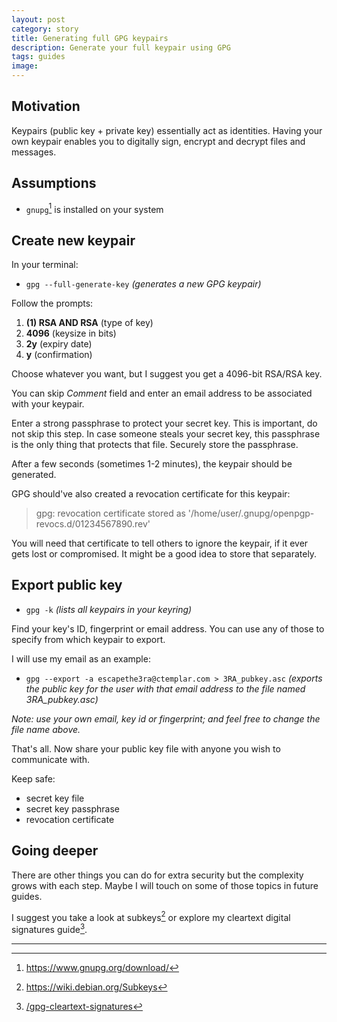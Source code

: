 ```yaml
---
layout: post
category: story
title: Generating full GPG keypairs
description: Generate your full keypair using GPG
tags: guides
image: 
---
```


## Motivation

Keypairs (public key + private key) essentially act as identities. Having your own keypair enables you to digitally sign, encrypt and decrypt files and messages.

## Assumptions

- `gnupg`[^1] is installed on your system

## Create new keypair

In your terminal:

- `gpg --full-generate-key`
*(generates a new GPG keypair)*

Follow the prompts:

1. **(1) RSA AND RSA** (type of key)
2. **4096** (keysize in bits)
3. **2y** (expiry date)
4. **y** (confirmation)

Choose whatever you want, but I suggest you get a 4096-bit RSA/RSA key.

You can skip *Comment* field and enter an email address to be associated with your keypair.

Enter a strong passphrase to protect your secret key. This is important, do not skip this step. In case someone steals your secret key, this passphrase is the only thing that protects that file. Securely store the passphrase.

After a few seconds (sometimes 1-2 minutes), the keypair should be generated. 

GPG should've also created a revocation certificate for this keypair:

> gpg: revocation certificate stored as '/home/user/.gnupg/openpgp-revocs.d/01234567890.rev'

You will need that certificate to tell others to ignore the keypair, if it ever gets lost or compromised.
It might be a good idea to store that separately.

## Export public key

- `gpg -k`
*(lists all keypairs in your keyring)*

Find your key's ID, fingerprint or email address. You can use any of those to specify from which keypair to export.

I will use my email as an example:

- `gpg --export -a escapethe3ra@ctemplar.com > 3RA_pubkey.asc`
*(exports the public key for the user with that email address to the file named 3RA_pubkey.asc)*

*Note: use your own email, key id or fingerprint; and feel free to change the file name above.*

That's all. Now share your public key file with anyone you wish to communicate with.

Keep safe:

- secret key file
- secret key passphrase
- revocation certificate

## Going deeper

There are other things you can do for extra security but the complexity grows with each step. Maybe I will touch on some of those topics in future guides.

I suggest you take a look at subkeys[^2] or explore my cleartext digital signatures guide[^3].

---

[^1]: https://www.gnupg.org/download/
[^2]: https://wiki.debian.org/Subkeys
[^3]: [/gpg-cleartext-signatures](/gpg-cleartext-signatures)

